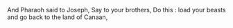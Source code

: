 And Pharaoh said to Joseph, Say to your brothers, Do this : load your beasts and go back to the land of Canaan,
